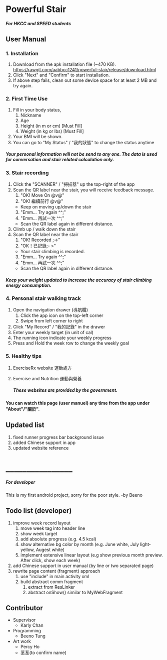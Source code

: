 # Powerful Stair
##### For HKCC and SPEED students

## User Manual
### 1. Installation
1. Download from the apk installation file (~470 KB).
https://rawgit.com/aabbcc1241/powerful-stair/release/download.html
2. Click "Next" and "Confirm" to start installation.
3. If above step fails, clean out some device space for at least 2 MB and try again.

### 2. First Time Use
1. Fill in your body status,
   1. Nickname
   2. Age
   3. Height (in m or cm) [Must Fill]
   4. Weight (in kg or lbs) [Must Fill]
2. Your BMI will be shown.
3. You can go to "My Status" / "我的狀態" to change the status anytime

##### Your personal information will not be send to any one. The data is used for conversation and stair related calculation only.

### 3. Stair recording
1. Click the "SCANNER" / "掃描器" up the top-right of the app
2. Scan the QR label near the stair, you will receive feedback message.
   1. "OK! Move On @v@"
   2. "OK! 繼續前行 @v@"
    - Keep on moving up/down the stair
   3. "Emm... Try again ^^;"
   4. "Emm... 再試一次 ^^;"
    - Scan the QR label again in different distance.
3. Climb up / walk down the stair
4. Scan the QR label near the stair
   1. "OK! Recorded ;->"
   2. "OK！已記錄;- >"
    - Your stair climbing is recorded.
   3. "Emm... Try again ^^;"
   4. "Emm... 再試一次 ^^;"
    - Scan the QR label again in different distance.

##### Keep your weight updated to increase the accuracy of stair climbing energy consumption.

### 4. Personal stair walking track
1. Open the navigation drawer (導航欄)
   1. Click the app icon on the top-left corner
   2. Swipe from left corner to right
2. Click "My Record" / "我的記錄" in the drawer
3. Enter your weekly target (in unit of cal)
4. The running icon indicate your weekly progress
5. Press and Hold the week row to change the weekly goal

### 5. Healthy tips
1. ExerciseRx website 運動處方
2. Exercise and Nutrition 運動與營養

   ##### These websites are provided by the government.

#### You can watch this page (user manuel) any time from the app under "About"/"關於".

## Updated list
1. fixed runner progress bar background issue
2. added Chinese support in app
3. updated website reference

# ________________
##### For developer
This is my first android project, sorry for the poor style. -by Beeno
## Todo list (developer)
1. improve week record layout
   1. move week tag into header line
   2. show week target
   3. add absolute progress (e.g. 4.5 kcal)
   4. show alternative bg color by month
   (e.g. June white, July light-yellow, Augest white)
   5. implement extensive linear layout
   (e.g show previous month preview. After click, show each week)
2. add Chinese support in user manual
   (by line or two separated page)
3. rewrite page content (fragment) approach
   1. use "include" in main activity xml
   2. build abstract comm fragment
      1. extract from ResLinker
      2. abstract onShow() similar to MyWebFragment

## Contributor
 - Supervisor
    - Karly Chan
 - Programming
    - Beeno Tung
 - Art work
    - Percy Ho
    - 荃荃(to confirm name)